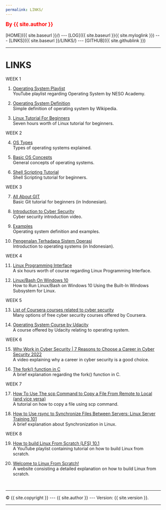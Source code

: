 ```yaml
---
permalink: LINKS/
---
```

<span style="color:red; font-weight:bold; font-size:larger;">By {{ site.author }}</span>
<br><br>
[HOME]({{ site.baseurl }}/) ---
[LOG]({{ site.baseurl }}{{ site.myloglink }}) ---
[LINKS]({{ site.baseurl }}/LINKS/) ---
[GITHUB]({{ site.githublink }})
<br>
<hr>

# LINKS

WEEK 1

1. [Operating System Playlist](https://www.youtube.com/playlist?list=PLBlnK6fEyqRiVhbXDGLXDk_OQAeuVcp2O)<br>
YouTube playlist regarding Operating System by NESO Academy.

2. [Operating System Definition](https://simple.wikipedia.org/wiki/Operating_system)<br>
Simple definition of operating system by Wikipedia.

3. [Linux Tutorial For Beginners](https://youtu.be/wBp0Rb-ZJak)<br>
Seven hours worth of Linux tutorial for beginners.

WEEK 2

4. [OS Types](https://edu.gcfglobal.org/en/computerbasics/understanding-operating-systems/1/)<br>
Types of operating systems explained.

5. [Basic OS Concepts](https://youtu.be/9GDX-IyZ_C8)<br>
General concepts of operating systems.

6. [Shell Scripting Tutorial](https://youtu.be/GtovwKDemnI)<br>
Shell Scripting tutorial for beginners.

WEEK 3

7. [All About GIT](https://youtu.be/fQbTeNX1mvM)<br>
Basic Git tutorial for beginners (in Indonesian).

8. [Introduction to Cyber Security](https://youtu.be/U_P23SqJaDc)<br>
Cyber security introduction video.

9. [Examples](https://www.lifewire.com/operating-systems-2625912)<br>
Operating system definition and examples.

10. [Pengenalan Terhadapa Sistem Operasi](https://youtu.be/yxtvwVUuIqk)<br>
Introduction to operating systems (in Indonesian).

WEEK 4

11. [Linux Programming Interface](https://youtu.be/6OSeJFo6GOc)<br>
A six hours worth of course regarding Linux Programming Interface.

12. [Linux/Bash On Windows 10](https://youtu.be/xzgwDbe7foQ)<br>
How to Run Linux/Bash on Windows 10 Using the Built-In Windows Subsystem for Linux.

WEEK 5

13. [List of Coursera courses related to cyber security](https://www.coursera.org/courses?query=cybersecurity)<br>
Many options of free cyber security courses offered by Coursera.

14. [Operating System Course by Udacity](https://www.udacity.com/course/introduction-to-operating-systems--ud923)<br>
A course offered by Udacity relating to operating system.

WEEK 6

15. [Why Work in Cyber Security | 7 Reasons to Choose a Career in Cyber Security 2022](https://youtu.be/lIJj9NHpxHY)<br>
A video explaining why a career in cyber security is a good choice.

16. [The fork() function in C](https://youtu.be/cex9XrZCU14)<br>
A brief explanation regarding the fork() function in C.


WEEK 7

17. [How To Use The scp Command to Copy a File From Remote to Local (and vice versa)](https://youtu.be/q2OHvlr081s)<br>
A tutorial on how to copy a file using scp command.

18. [How to Use rsync to Synchronize Files Between Servers: Linux Server Training 101](https://youtu.be/s4US4tRv70I)<br>
A brief explanation about Synchronization in Linux.

WEEK 8

19. [How to build Linux From Scratch (LFS) 10.1](https://youtube.com/playlist?list=PLyc5xVO2uDsAlIkKBIGauDQ6LejoQovyL)<br>
A YouTube playlist containing tutorial on how to build Linux from scratch.

20. [Welcome to Linux From Scratch!](https://www.linuxfromscratch.org/)<br>
A website consisting a detailed explanation on how to build Linux from scratch.

<br>
<hr>
&copy; {{ site.copyright }} --- {{ site.author }} --- Version: {{ site.version }}.
<hr>
<br>

